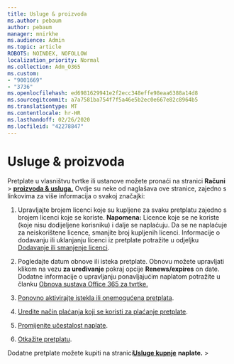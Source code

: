 ```yaml
---
title: Usluge & proizvoda
ms.author: pebaum
author: pebaum
manager: mnirkhe
ms.audience: Admin
ms.topic: article
ROBOTS: NOINDEX, NOFOLLOW
localization_priority: Normal
ms.collection: Adm_O365
ms.custom:
- "9001669"
- "3736"
ms.openlocfilehash: ed6981629941e2f2ecc348effe98eaa6388a14d8
ms.sourcegitcommit: a7a7581ba754f7f5a46e5b2ec0e667e82c8964b5
ms.translationtype: MT
ms.contentlocale: hr-HR
ms.lasthandoff: 02/26/2020
ms.locfileid: "42278847"
---
```

# <a name="products--services"></a>Usluge & proizvoda

Pretplate u vlasništvu tvrtke ili ustanove možete pronaći na stranici **Računi** > [**proizvoda & usluga.**](https://go.microsoft.com/fwlink/p/?linkid=842054) Ovdje su neke od naglašava ove stranice, zajedno s linkovima za više informacija o svakoj značajki:

1. Upravljajte brojem licenci koje su kupljene za svaku pretplatu zajedno s brojem licenci koje se koriste.  **Napomena:** Licence koje se ne koriste (koje nisu dodijeljene korisniku) i dalje se naplaćuju.  Da se ne naplaćuje za neiskorištene licence, smanjite broj kupljenih licenci. Informacije o dodavanju ili uklanjanju licenci iz pretplate potražite u odjeljku [Dodavanje ili smanjenje licenci](https://docs.microsoft.com/alchemyinsights/how-to-add-or-reduce-licenses).

2. Pogledajte datum obnove ili isteka pretplate.  Obnovu možete upravljati klikom na vezu **za uređivanje** pokraj opcije **Renews/expires** on date.  Dodatne informacije o upravljanju ponavljajućim naplatom potražite u članku [Obnova sustava Office 365 za tvrtke.](https://go.microsoft.com/fwlink/?linkid=2119216)

3. [Ponovno aktivirajte istekla ili onemogućena pretplata](https://go.microsoft.com/fwlink/?linkid=2117519).

4. [Uredite način plaćanja koji se koristi za plaćanje pretplate](https://go.microsoft.com/fwlink/?linkid=2117167).

5. [Promijenite učestalost naplate](https://go.microsoft.com/fwlink/?linkid=2119112).

6. [Otkažite pretplatu](https://go.microsoft.com/fwlink/?linkid=2119113).

Dodatne pretplate možete kupiti na stranici[**Usluge kupnje**](https://go.microsoft.com/fwlink/p/?linkid=868433) **naplate.** > 
